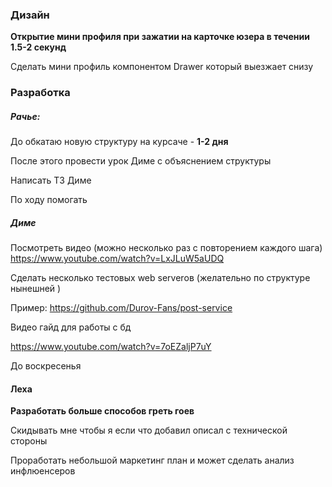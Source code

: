 ### Дизайн

 **Открытие мини профиля при зажатии на карточке юзера в течении 1.5-2 секунд**  

 Сделать мини профиль компонентом Drawer который выезжает снизу 

### Разработка 

##### Рачье: 

 До обкатаю новую структуру на  курсаче  - **1-2 дня** 

После этого провести урок Диме с объяснением структуры

Написать ТЗ Диме 

По ходу помогать 

##### Диме

Посмотреть видео (можно несколько раз с повторением каждого шага)
https://www.youtube.com/watch?v=LxJLuW5aUDQ

Сделать несколько тестовых web serverов  (желательно по структуре нынешней )

Пример:
https://github.com/Durov-Fans/post-service

Видео гайд для работы с бд

https://www.youtube.com/watch?v=7oEZaljP7uY

До воскресенья 

#### Леха 

**Разработать больше способов греть гоев** 

Скидывать мне чтобы я если что добавил описал с технической стороны 

Проработать небольшой маркетинг план и может сделать анализ инфлюенсеров  